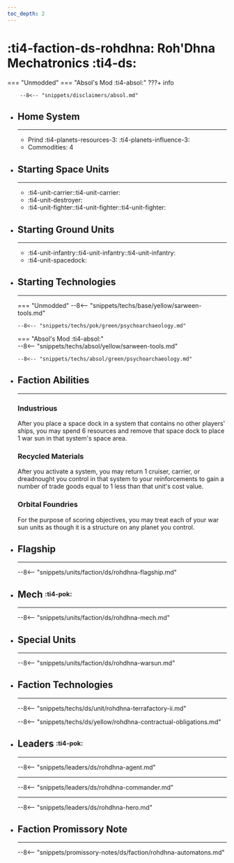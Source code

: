 ```yaml
---
toc_depth: 2
---
```


# :ti4-faction-ds-rohdhna: Roh'Dhna Mechatronics :ti4-ds:
=== "Unmodded"
=== "Absol's Mod :ti4-absol:" 
    ???+ info

        --8<-- "snippets/disclaimers/absol.md"

<div class="grid cards" markdown>

-   ## __Home System__

    ---

    * Prind :ti4-planets-resources-3: :ti4-planets-influence-3:
    * Commodities: 4

</div>

<div class="grid cards" markdown>

-   ## __Starting Space Units__

    ---

    * :ti4-unit-carrier::ti4-unit-carrier:
    * :ti4-unit-destroyer:
    * :ti4-unit-fighter::ti4-unit-fighter::ti4-unit-fighter:

-   ## __Starting Ground Units__

    ---

    * :ti4-unit-infantry::ti4-unit-infantry::ti4-unit-infantry:
    * :ti4-unit-spacedock:

-   ## __Starting Technologies__

    ---
    === "Unmodded"
        --8<-- "snippets/techs/base/yellow/sarween-tools.md"

        --8<-- "snippets/techs/pok/green/psychoarchaeology.md"

    === "Absol's Mod :ti4-absol:"  
        --8<-- "snippets/techs/absol/yellow/sarween-tools.md"

        --8<-- "snippets/techs/absol/green/psychoarchaeology.md"

-   ## __Faction Abilities__

    ---
    ### **Industrious**
    
    After you place a space dock in a system that contains no other players' ships, you may spend 6 resources and remove that space dock to place 1 war sun in that system's space area.

    ### **Recycled Materials**
    
    After you activate a system, you may return 1 cruiser, carrier, or dreadnought you control in that system to your reinforcements to gain a number of trade goods equal to 1 less than that unit's cost value.

    ### **Orbital Foundries**
    
    For the purpose of scoring objectives, you may treat each of your war sun units as though it is a structure on any planet you control.

-   ## __Flagship__

    ---
    --8<-- "snippets/units/faction/ds/rohdhna-flagship.md"

-   ## __Mech__ <sup><sub>:ti4-pok:</sub></sup>

    ---
    --8<-- "snippets/units/faction/ds/rohdhna-mech.md"

</div>

<div class="grid cards" markdown>

-   ## __Special Units__

    ---
    --8<-- "snippets/units/faction/ds/rohdhna-warsun.md"

</div>

<div class="grid cards" markdown>

-   ## __Faction Technologies__

    ---

    --8<-- "snippets/techs/ds/unit/rohdhna-terrafactory-ii.md"

    --8<-- "snippets/techs/ds/yellow/rohdhna-contractual-obligations.md"


-   ## __Leaders__ <sup><sub>:ti4-pok:</sub></sup>

    ---
    
    --8<-- "snippets/leaders/ds/rohdhna-agent.md"

    ---

    --8<-- "snippets/leaders/ds/rohdhna-commander.md"

    ---

    --8<-- "snippets/leaders/ds/rohdhna-hero.md"

-   ## __Faction Promissory Note__

    ---
    --8<-- "snippets/promissory-notes/ds/faction/rohdhna-automatons.md"

</div>
